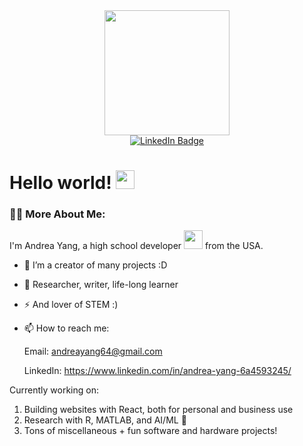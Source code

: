 <div id="header" align="center">
  <img src="https://i.pinimg.com/originals/4d/63/56/4d6356ad9c0e204f0585c3268c6f5c29.gif" width="200"/>
</div>
<div id="badges" align="center">
  <a href="https://www.linkedin.com/in/andrea-yang-6a4593245/">
    <img src="https://img.shields.io/badge/LinkedIn-blue?style=for-the-badge&logo=linkedin&logoColor=white" alt="LinkedIn Badge"/>
  </a>
</div>
<h1>
  Hello world!
  <img src="https://media.giphy.com/media/hvRJCLFzcasrR4ia7z/giphy.gif" width="30px"/>
  <div align="center">
</div>

### :woman_technologist: More About Me:
I'm Andrea Yang, a high school developer <img src="https://i.pinimg.com/originals/6a/16/3e/6a163ebe5227c2216ad440b7dcc2985d.gif" width="30"> from the USA.
- :telescope: I’m a creator of many projects :D

- :seedling: Researcher, writer, life-long learner

- :zap: And lover of STEM :) 

- :mailbox: How to reach me:
  
  Email: andreayang64@gmail.com
  
  LinkedIn: https://www.linkedin.com/in/andrea-yang-6a4593245/
  
 Currently working on:
 1. Building websites with React, both for personal and business use
 2. Research with R, MATLAB, and AI/ML 🔬
 3. Tons of miscellaneous + fun software and hardware projects!
